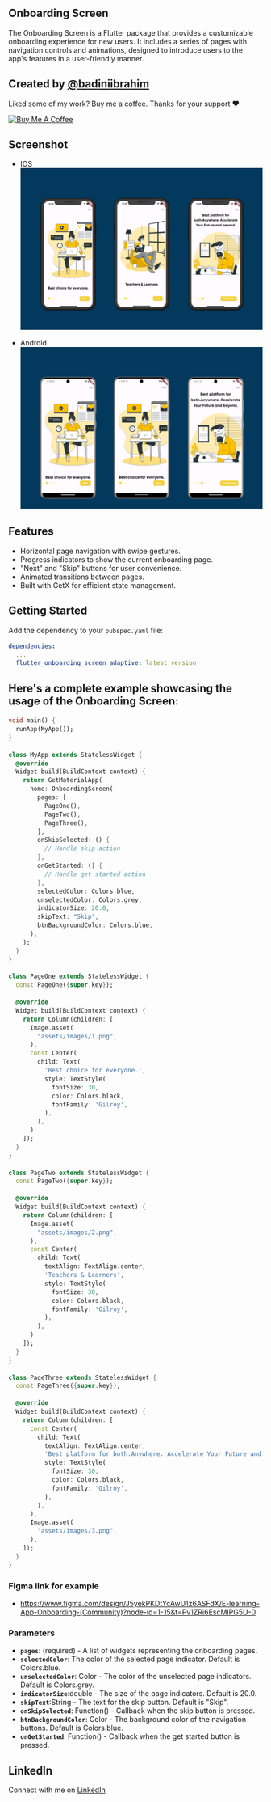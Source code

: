 <!--
This README describes the package. If you publish this package to pub.dev,
this README's contents appear on the landing page for your package.

For information about how to write a good package README, see the guide for
[writing package pages](https://dart.dev/guides/libraries/writing-package-pages).

For general information about developing packages, see the Dart guide for
[creating packages](https://dart.dev/guides/libraries/create-library-packages)
and the Flutter guide for
[developing packages and plugins](https://flutter.dev/developing-packages).
-->

## Onboarding Screen

The Onboarding Screen is a Flutter package that provides a customizable onboarding experience for new users. It includes a series of pages with navigation controls and animations, designed to introduce users to the app's features in a user-friendly manner.

## Created by [@badiniibrahim](https://github.com/badiniibrahim)

Liked some of my work? Buy me a coffee. Thanks for your support :heart:

<a href="https://buymeacoffee.com/toncopilote" target="_blank"><img src="https://cdn.buymeacoffee.com/buttons/v2/default-blue.png" alt="Buy Me A Coffee" height=64></a>

## Screenshot

- IOS
  ![Onboarding Screen IOS](ios.jpeg)

- Android
  ![Onboarding Screen Android](android.jpeg)

## Features

- Horizontal page navigation with swipe gestures.
- Progress indicators to show the current onboarding page.
- "Next" and "Skip" buttons for user convenience.
- Animated transitions between pages.
- Built with GetX for efficient state management.

## Getting Started

Add the dependency to your `pubspec.yaml` file:

```yaml
dependencies:
  ...
  flutter_onboarding_screen_adaptive: latest_version
```

## Here's a complete example showcasing the usage of the Onboarding Screen:

```dart
void main() {
  runApp(MyApp());
}

class MyApp extends StatelessWidget {
  @override
  Widget build(BuildContext context) {
    return GetMaterialApp(
      home: OnboardingScreen(
        pages: [
          PageOne(),
          PageTwo(),
          PageThree(),
        ],
        onSkipSelected: () {
          // Handle skip action
        },
        onGetStarted: () {
          // Handle get started action
        },
        selectedColor: Colors.blue,
        unselectedColor: Colors.grey,
        indicatorSize: 20.0,
        skipText: "Skip",
        btnBackgroundColor: Colors.blue,
      ),
    );
  }
}

class PageOne extends StatelessWidget {
  const PageOne({super.key});

  @override
  Widget build(BuildContext context) {
    return Column(children: [
      Image.asset(
        "assets/images/1.png",
      ),
      const Center(
        child: Text(
          'Best choice for everyone.',
          style: TextStyle(
            fontSize: 30,
            color: Colors.black,
            fontFamily: 'Gilroy',
          ),
        ),
      )
    ]);
  }
}

class PageTwo extends StatelessWidget {
  const PageTwo({super.key});

  @override
  Widget build(BuildContext context) {
    return Column(children: [
      Image.asset(
        "assets/images/2.png",
      ),
      const Center(
        child: Text(
          textAlign: TextAlign.center,
          'Teachers & Learners',
          style: TextStyle(
            fontSize: 30,
            color: Colors.black,
            fontFamily: 'Gilroy',
          ),
        ),
      )
    ]);
  }
}

class PageThree extends StatelessWidget {
  const PageThree({super.key});

  @override
  Widget build(BuildContext context) {
    return Column(children: [
      const Center(
        child: Text(
          textAlign: TextAlign.center,
          'Best platform for both.Anywhere. Accelerate Your Future and beyond.',
          style: TextStyle(
            fontSize: 30,
            color: Colors.black,
            fontFamily: 'Gilroy',
          ),
        ),
      ),
      Image.asset(
        "assets/images/3.png",
      ),
    ]);
  }
}

```

### Figma link for example

- https://www.figma.com/design/J5yekPKDtYcAwU1z6ASFdX/E-learning-App-Onboarding-(Community)?node-id=1-15&t=Pv1ZRi6EscMIPG5U-0

### Parameters

- **`pages`**: (required) - A list of widgets representing the onboarding pages.
- **`selectedColor`**: The color of the selected page indicator. Default is Colors.blue.
- **`unselectedColor`**: Color - The color of the unselected page indicators. Default is Colors.grey.
- **`indicatorSize`**:double - The size of the page indicators. Default is 20.0.
- **`skipText`**:String - The text for the skip button. Default is "Skip".
- **`onSkipSelected`**: Function() - Callback when the skip button is pressed.
- **`btnBackgroundColor`**: Color - The background color of the navigation buttons. Default is Colors.blue.
- **`onGetStarted`**: Function() - Callback when the get started button is pressed.

## LinkedIn

Connect with me on [LinkedIn](https://www.linkedin.com/in/badini-ibrahim-sawadogo-306b119b/)
